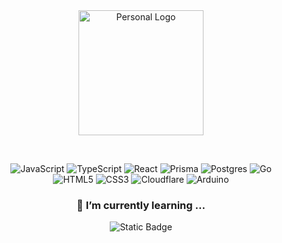 <div align="center">
  <img src="https://383bb7d6682d281a381f00d776f6dfc5.io.log.br/jurassi-cc_logo-git-200px.png" alt="Personal Logo" height="200"></p><br/>

  ![JavaScript](https://img.shields.io/badge/javascript-%23323330.svg?style=for-the-badge&logo=javascript&logoColor=%23F7DF1E)
  ![TypeScript](https://img.shields.io/badge/typescript-%23007ACC.svg?style=for-the-badge&logo=typescript&logoColor=white)
  ![React](https://img.shields.io/badge/react-%2320232a.svg?style=for-the-badge&logo=react&logoColor=%2361DAFB)
  ![Prisma](https://img.shields.io/badge/Prisma-3982CE?style=for-the-badge&logo=Prisma&logoColor=white)
  ![Postgres](https://img.shields.io/badge/postgres-%23316192.svg?style=for-the-badge&logo=postgresql&logoColor=white)
  ![Go](https://img.shields.io/badge/go-%2300ADD8.svg?style=for-the-badge&logo=go&logoColor=white)<br/>
  ![HTML5](https://img.shields.io/badge/html5-%23E34F26.svg?style=for-the-badge&logo=html5&logoColor=white)
  ![CSS3](https://img.shields.io/badge/css3-%231572B6.svg?style=for-the-badge&logo=css3&logoColor=white)
  ![Cloudflare](https://img.shields.io/badge/Cloudflare-F38020?style=for-the-badge&logo=Cloudflare&logoColor=white)
  ![Arduino](https://img.shields.io/badge/-Arduino-00979D?style=for-the-badge&logo=Arduino&logoColor=white)

</div>

<h3 align="center">🌱 I’m currently learning ...</h3>

<div align="center">
  
![Static Badge](https://img.shields.io/badge/Samuel_Lopes-2024-00a9bb?style=for-the-badge&logo=creativecommons&labelColor=eeeeee)

</div>

<!--
**samuel-lope/samuel-lope** is a ✨ _special_ ✨ repository because its `README.md` (this file) appears on your GitHub profile.

Here are some ideas to get you started:

- 🔭 I’m currently working on ...
- 🌱 I’m currently learning ...
- 👯 I’m looking to collaborate on ...
- 🤔 I’m looking for help with ...
- 💬 Ask me about ...
- 📫 How to reach me: ...
- 😄 Pronouns: ...
- ⚡ Fun fact: ...
-->
